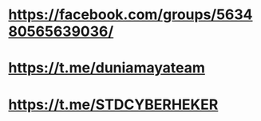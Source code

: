 # https://facebook.com/groups/563480565639036/
# https://t.me/duniamayateam
# https://t.me/STDCYBERHEKER
